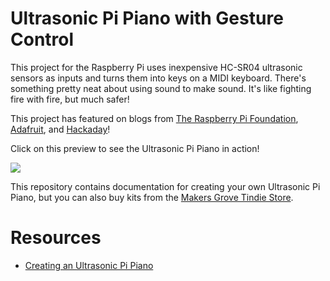 # Ultrasonic Pi Piano with Gesture Control

This project for the Raspberry Pi uses inexpensive HC-SR04 ultrasonic sensors as inputs and turns them into keys
on a MIDI keyboard. There's something pretty neat about using sound to make sound. It's like fighting fire with
fire, but much safer!

This project has featured on blogs from [The Raspberry Pi Foundation](https://www.raspberrypi.com/news/ultrasonic-piano/),
[Adafruit](https://blog.adafruit.com/2017/04/21/ultrasonic-pi-piano-piday-raspberrypi-raspberry_pi/), and [Hackaday](https://hackaday.com/2017/04/22/ultrasonic-raspberry-pi-piano/)!

Click on this preview to see the Ultrasonic Pi Piano in action!

[<img src="https://img.youtube.com/vi/afq1mwi4v5Q/hqdefault.jpg"/>](https://www.youtube.com/embed/afq1mwi4v5Q)

This repository contains documentation for creating your own Ultrasonic Pi Piano, but you can also buy kits 
from the [Makers Grove Tindie Store](https://www.tindie.com/products/andygrove73/ultrasonic-pi-piano/).

# Resources

- [Creating an Ultrasonic Pi Piano](docs/instructions.md)


